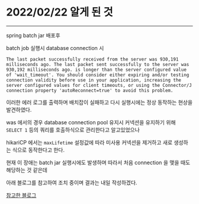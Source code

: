 # 2022/02/22 알게 된 것

---

spring batch jar 배포후

batch job 실행시 database connection 시 

```
The last packet successfully received from the server was 930,191 milliseconds ago. The last packet sent successfully to the server was 930,192 milliseconds ago. is longer than the server configured value of 'wait_timeout'. You should consider either expiring and/or testing connection validity before use in your application, increasing the server configured values for client timeouts, or using the Connector/J connection property 'autoReconnect=true' to avoid this problem.
```

이러한 에러 로그를 출력하며 배치잡이 실패하고 다시 실행시에는 정상 동작하는 현상을 발견하였다.

was 에서의 경우 database connection pool 유지시 커넥션을 유지하기 위해 `SELECT 1` 등의 쿼리를 호출하식으로 관리한다고 알고있었으나

hikariCP 에서는 `maxLifetime` 설정값에 따라 미사용 커넥션을 제거하고 새로 생성하는 식으로 동작한다고 한다.

현재 이 장애는 batch jar 실행시에도 발생하며 따라서 처음 connection 을 맺을 때도 해당하는 것 같은데

아래 블로그를 참고하여 조치 중이며 결과는 내일 작성하겠다.

[참고한 블로그](https://do-study.tistory.com/97)